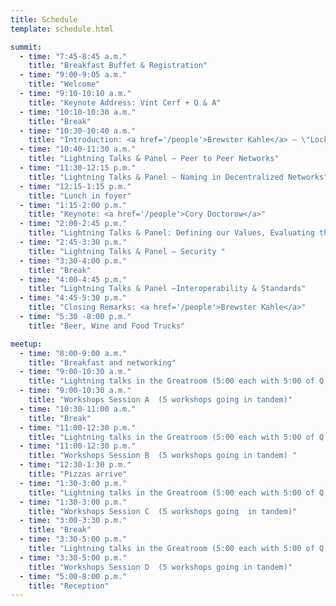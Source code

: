 ```yaml
---
title: Schedule
template: schedule.html

summit:
  - time: "7:45-8:45 a.m."
    title: "Breakfast Buffet & Registration"
  - time: "9:00-9:05 a.m."
    title: "Welcome"
  - time: "9:10-10:10 a.m."
    title: "Keynote Address: Vint Cerf + Q & A"
  - time: "10:10-10:30 a.m."
    title: "Break"
  - time: "10:30-10:40 a.m."
    title: "Introduction: <a href='/people'>Brewster Kahle</a> – \"Locking the Web Open\""
  - time: "10:40-11:30 a.m."
    title: "Lightning Talks & Panel – Peer to Peer Networks"
  - time: "11:30-12:15 p.m."
    title: "Lightning Talks & Panel – Naming in Decentralized Networks"
  - time: "12:15-1:15 p.m."
    title: "Lunch in foyer"
  - time: "1:15-2:00 p.m."
    title: "Keynote: <a href='/people'>Cory Doctorow</a>"
  - time: "2:00-2:45 p.m."
    title: "Lightning Talks & Panel: Defining our Values, Evaluating the Risks "
  - time: "2:45-3:30 p.m."
    title: "Lightning Talks & Panel – Security "
  - time: "3:30-4:00 p.m."
    title: "Break"
  - time: "4:00-4:45 p.m."
    title: "Lightning Talks & Panel –Interoperability & Standards"
  - time: "4:45-5:30 p.m."
    title: "Closing Remarks: <a href='/people'>Brewster Kahle</a>"
  - time: "5:30 -8:00 p.m."
    title: "Beer, Wine and Food Trucks"

meetup:
  - time: "8:00-9:00 a.m."
    title: "Breakfast and networking"
  - time: "9:00-10:30 a.m."
    title: "Lightning talks in the Greatroom (5:00 each with 5:00 of Q & A)"
  - time: "9:00-10:30 a.m."
    title: "Workshops Session A  (5 workshops going in tandem)"
  - time: "10:30-11:00 a.m."
    title: "Break"
  - time: "11:00-12:30 p.m."
    title: "Lightning talks in the Greatroom (5:00 each with 5:00 of Q & A)"
  - time: "11:00-12:30 p.m."
    title: "Workshops Session B  (5 workshops going in tandem) "
  - time: "12:30-1:30 p.m."
    title: "Pizzas arrive"
  - time: "1:30-3:00 p.m."
    title: "Lightning talks in the Greatroom (5:00 each with 5:00 of Q & A)"
  - time: "1:30-3:00 p.m."
    title: "Workshops Session C  (5 workshops going  in tandem)"
  - time: "3:00-3:30 p.m."
    title: "Break"
  - time: "3:30-5:00 p.m."
    title: "Lightning talks in the Greatroom (5:00 each with 5:00 of Q & A)"
  - time: "3:30-5:00 p.m."
    title: "Workshops Session D  (5 workshops going in tandem)"
  - time: "5:00-8:00 p.m."
    title: "Reception"
---
```

